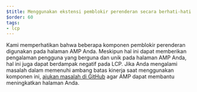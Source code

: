 ```yaml
---
$title: Menggunakan ekstensi pemblokir perenderan secara berhati-hati
$order: 60
tags:
- lcp
---
```


Kami memperhatikan bahwa beberapa komponen pemblokir perenderan digunakan pada halaman AMP Anda. Meskipun hal ini dapat memberikan pengalaman pengguna yang berguna dan unik pada halaman AMP Anda, hal ini juga dapat berdampak negatif pada LCP. Jika Anda mengalami masalah dalam memenuhi ambang batas kinerja saat menggunakan komponen ini, [ajukan masalah di GitHub](https://github.com/ampproject/amphtml/issues/new?assignees=&labels=Type%3A+Page+experience&template=page-experience.md&title=Page+experience+issue) agar AMP dapat membantu meningkatkan halaman Anda.
